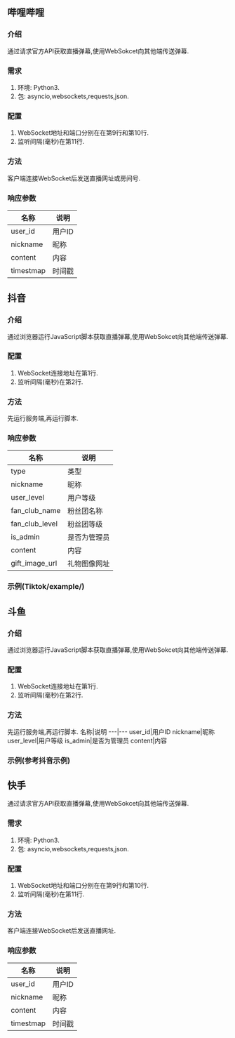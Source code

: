 ## 哔哩哔哩
### 介绍
通过请求官方API获取直播弹幕,使用WebSokcet向其他端传送弹幕.
### 需求
1. 环境: Python3.
2. 包: asyncio,websockets,requests,json.
### 配置
1. WebSocket地址和端口分别在在第9行和第10行.
2. 监听间隔(毫秒)在第11行.
### 方法
客户端连接WebSocket后发送直播网址或房间号.
### 响应参数
名称|说明
---|---
user_id|用户ID
nickname|昵称
content|内容
timestmap|时间戳
## 抖音
### 介绍
通过浏览器运行JavaScript脚本获取直播弹幕,使用WebSokcet向其他端传送弹幕.
### 配置
1. WebSocket连接地址在第1行.
2. 监听间隔(毫秒)在第2行.
### 方法
先运行服务端,再运行脚本.
### 响应参数
名称|说明
---|---
type|类型
nickname|昵称
user_level|用户等级
fan_club_name|粉丝团名称
fan_club_level|粉丝团等级
is_admin|是否为管理员
content|内容
gift_image_url|礼物图像网址
### 示例(Tiktok/example/)
## 斗鱼
### 介绍
通过浏览器运行JavaScript脚本获取直播弹幕,使用WebSokcet向其他端传送弹幕.
### 配置
1. WebSocket连接地址在第1行.
2. 监听间隔(毫秒)在第2行.
### 方法
先运行服务端,再运行脚本.
名称|说明
---|---
user_id|用户ID
nickname|昵称
user_level|用户等级
is_admin|是否为管理员
content|内容
### 示例(参考抖音示例)
## 快手
通过请求官方API获取直播弹幕,使用WebSokcet向其他端传送弹幕.
### 需求
1. 环境: Python3.
2. 包: asyncio,websockets,requests,json.
### 配置
1. WebSocket地址和端口分别在在第9行和第10行.
2. 监听间隔(毫秒)在第11行.
### 方法
客户端连接WebSocket后发送直播网址.
### 响应参数
名称|说明
---|---
user_id|用户ID
nickname|昵称
content|内容
timestmap|时间戳
